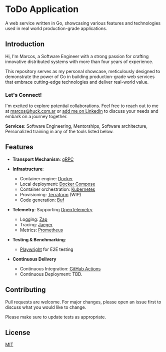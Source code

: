 # ToDo Application

A web service written in Go, showcasing various features and technologies used in real world production-grade
applications.

## Introduction

Hi, I'm Marcos, a Software Engineer with a strong passion for crafting innovative distributed systems with more than
four years of experience.

This repository serves as my personal showcase, meticulously designed to demonstrate the power of Go in building
production-grade web services that embrace cutting-edge technologies and deliver real-world value.

### Let's Connect!

I'm excited to explore potential collaborations. Feel free to reach out to me
at [marcos@huck.com.ar](mailto:marcos@huck.com.ar) or [add me on LinkedIn](https://linkedin.com/in/marcoshuck) to
discuss your needs and embark on a journey together.

**Services**: Software Engineering, Mentorships, Software architecture, Personalized training in any of the tools listed
below.

## Features
- **Transport Mechanism**: [gRPC](https://grpc.io/)

- **Infrastructure**:
  - Container engine: [Docker](https://www.docker.com/)
  - Local deployment: [Docker Compose](https://docs.docker.com/compose/)
  - Container orchestration: [Kubernetes](https://kubernetes.io/)
  - Provisioning: [Terraform](https://www.terraform.io/) (WIP)
  - Code generation: [Buf](https://buf.build/)

- **Telemetry**: Supporting [OpenTelemetry](https://opentelemetry.io/)
  - Logging: [Zap](https://github.com/uber-go/zap)
  - Tracing: [Jaeger](https://www.jaegertracing.io/)
  - Metrics: [Prometheus](https://prometheus.io/)

- **Testing & Benchmarking**:
  - [Playwright](https://playwright.dev/) for E2E testing

- **Continuous Delivery**
  - Continuous Integration: [GitHub Actions](https://github.com/features/actions)
  - Continuous Deployment: TBD.

## Contributing

Pull requests are welcome. For major changes, please open an issue first
to discuss what you would like to change.

Please make sure to update tests as appropriate.

## License

[MIT](LICENSE)